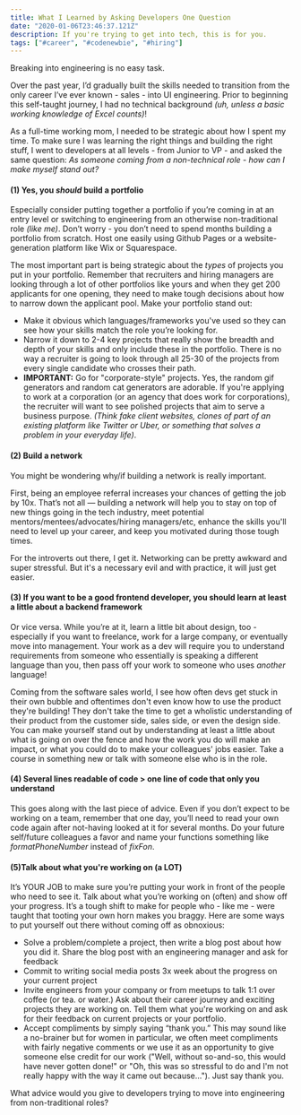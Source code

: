 ```yaml
---
title: What I Learned by Asking Developers One Question
date: "2020-01-06T23:46:37.121Z"
description: If you're trying to get into tech, this is for you.
tags: ["#career", "#codenewbie", "#hiring"]
---
```


Breaking into engineering is no easy task.

Over the past year, I’d gradually built the skills needed to transition from the only career I’ve ever known - sales - into UI engineering.    Prior to beginning this self-taught journey, I had no technical background <em>(uh, unless a basic working knowledge of Excel counts)</em>!

As a full-time working mom, I needed to be strategic about how I spent my time.  To make sure I was learning the right things and building the right stuff, I went to developers at all levels - from Junior to VP - and asked the same question: <em>As someone coming from a non-technical role - how can I make myself stand out?</em>

#### <strong>(1) Yes, you <em>should</em> build a portfolio</strong>

Especially consider putting together a portfolio if you’re coming in at an entry level or switching to engineering from an otherwise non-traditional role <em>(like me)</em>.  Don’t worry - you don’t need to spend months building a portfolio from scratch.  Host one easily using Github Pages or a website-generation platform like Wix or Squarespace.

The most important part is being strategic about the <em>types</em> of projects you put in your portfolio.  Remember that recruiters and hiring managers are looking through a lot of other portfolios like yours and when they get 200 applicants for one opening, they need to make tough decisions about how to narrow down the applicant pool.  Make your portfolio stand out:
- Make it obvious which languages/frameworks you've used so they can see how your skills match the role you’re looking for.
- Narrow it down to 2-4 key projects that really show the breadth and depth of your skills and only include these in the portfolio.  There is no way a recruiter is going to look through all 25-30 of the projects from every single candidate who crosses their path.
- <b>IMPORTANT:</b> Go for "corporate-style" projects.  Yes, the random gif generators and random cat generators are adorable.  If you're applying to work at a corporation (or an agency that does work for corporations), the recruiter will want to see polished projects that aim to serve a business purpose.  <em>(Think fake client websites, clones of part of an existing platform like Twitter or Uber, or something that solves a problem in your everyday life)</em>.

#### <strong>(2) Build a network</strong>

You might be wondering why/if building a network is really important.

First, being an employee referral increases your chances of getting the job by 10x.  That’s not all — building a network will help you to stay on top of new things going in the tech industry, meet potential mentors/mentees/advocates/hiring managers/etc, enhance the skills you'll need to level up your career, and keep you motivated during those tough times.

For the introverts out there, I get it.  Networking can be pretty awkward and super stressful.  But it's a necessary evil and with practice, it will just get easier.

#### <strong>(3) If you want to be a good frontend developer, you should learn at least a little about a backend framework</strong>

Or vice versa.  While you’re at it, learn a little bit about design, too - especially if you want to freelance, work for a large company, or eventually move into management.  Your work as a dev will require you to understand requirements from someone who essentially is speaking a different language than you, then pass off your work to someone who uses <em>another</em> language!

Coming from the software sales world, I see how often devs get stuck in their own bubble and oftentimes don't even know how to use the product they're building!  They don't take the time to get a wholistic understanding of their product from the customer side, sales side, or even the design side.  You can make yourself stand out by understanding at least a little about what is going on over the fence and how the work you do will make an impact, or what you could do to make your colleagues' jobs easier.  Take a course in something new or talk with someone else who is in the role.

#### <strong>(4) Several lines readable of code > one line of code that only you understand</strong>

This goes along with the last piece of advice.  Even if you don’t expect to be working on a team, remember that one day, you’ll need to read your own code again after not-having looked at it for several months.  Do your future self/future colleagues a favor and name your functions something like <em>formatPhoneNumber</em> instead of <em>fixFon</em>.

#### <strong>(5)Talk about what you're working on (a LOT)</strong>

It’s YOUR JOB to make sure you’re putting your work in front of the people who need to see it.  Talk about what you’re working on (often) and show off your progress.  It’s a tough shift to make for people who - like me - were taught that tooting your own horn makes you braggy.  Here are some ways to put yourself out there without coming off as obnoxious:
     
* Solve a problem/complete a project, then write a blog post about how you did it.  Share the blog post with an engineering manager and ask for feedback
* Commit to writing social media posts 3x week about the progress on your current project
* Invite engineers from your company or from meetups to talk 1:1 over coffee (or tea. or water.) Ask about their career journey and exciting projects they are working on.  Tell them what you're working on and ask for their feedback on current projects or your portfolio.
* Accept compliments by simply saying “thank you.”  This may sound like a no-brainer but for women in particular, we often meet compliments with fairly negative comments or we use it as an opportunity to give someone else credit for our work ("Well, without so-and-so, this would have never gotten done!" or "Oh, this was so stressful to do and I'm not really happy with the way it came out because...").  Just say thank you.

What advice would you give to developers trying to move into engineering from non-traditional roles?
